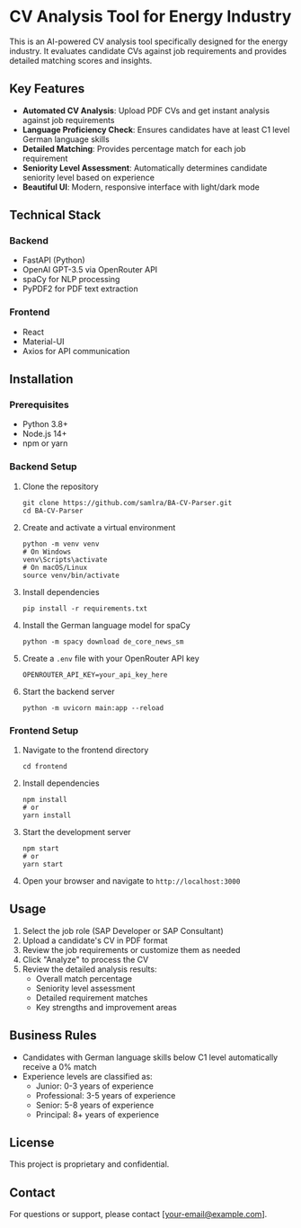 # CV Analysis Tool for Energy Industry

This is an AI-powered CV analysis tool specifically designed for the energy industry. It evaluates candidate CVs against job requirements and provides detailed matching scores and insights.

## Key Features

- **Automated CV Analysis**: Upload PDF CVs and get instant analysis against job requirements
- **Language Proficiency Check**: Ensures candidates have at least C1 level German language skills
- **Detailed Matching**: Provides percentage match for each job requirement
- **Seniority Level Assessment**: Automatically determines candidate seniority level based on experience
- **Beautiful UI**: Modern, responsive interface with light/dark mode

## Technical Stack

### Backend

- FastAPI (Python)
- OpenAI GPT-3.5 via OpenRouter API
- spaCy for NLP processing
- PyPDF2 for PDF text extraction

### Frontend

- React
- Material-UI
- Axios for API communication

## Installation

### Prerequisites

- Python 3.8+
- Node.js 14+
- npm or yarn

### Backend Setup

1. Clone the repository

   ```
   git clone https://github.com/samlra/BA-CV-Parser.git
   cd BA-CV-Parser
   ```

2. Create and activate a virtual environment

   ```
   python -m venv venv
   # On Windows
   venv\Scripts\activate
   # On macOS/Linux
   source venv/bin/activate
   ```

3. Install dependencies

   ```
   pip install -r requirements.txt
   ```

4. Install the German language model for spaCy

   ```
   python -m spacy download de_core_news_sm
   ```

5. Create a `.env` file with your OpenRouter API key

   ```
   OPENROUTER_API_KEY=your_api_key_here
   ```

6. Start the backend server
   ```
   python -m uvicorn main:app --reload
   ```

### Frontend Setup

1. Navigate to the frontend directory

   ```
   cd frontend
   ```

2. Install dependencies

   ```
   npm install
   # or
   yarn install
   ```

3. Start the development server

   ```
   npm start
   # or
   yarn start
   ```

4. Open your browser and navigate to `http://localhost:3000`

## Usage

1. Select the job role (SAP Developer or SAP Consultant)
2. Upload a candidate's CV in PDF format
3. Review the job requirements or customize them as needed
4. Click "Analyze" to process the CV
5. Review the detailed analysis results:
   - Overall match percentage
   - Seniority level assessment
   - Detailed requirement matches
   - Key strengths and improvement areas

## Business Rules

- Candidates with German language skills below C1 level automatically receive a 0% match
- Experience levels are classified as:
  - Junior: 0-3 years of experience
  - Professional: 3-5 years of experience
  - Senior: 5-8 years of experience
  - Principal: 8+ years of experience

## License

This project is proprietary and confidential.

## Contact

For questions or support, please contact [your-email@example.com].
